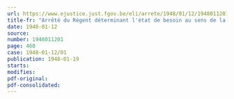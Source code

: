```yaml
---
url: https://www.ejustice.just.fgov.be/eli/arrete/1948/01/12/1948011201/justel
title-fr: "Arrêté du Régent déterminant l'état de besoin au sens de la loi du 1er octobre 1947, relative à la réparation des dommages de guerre aux biens privés"
date: 1948-01-12
source:
number: 1948011201
page: 460
case: 1948-01-12/01
publication: 1948-01-19
starts:
modifies:
pdf-original:
pdf-consolidated:
---
```


